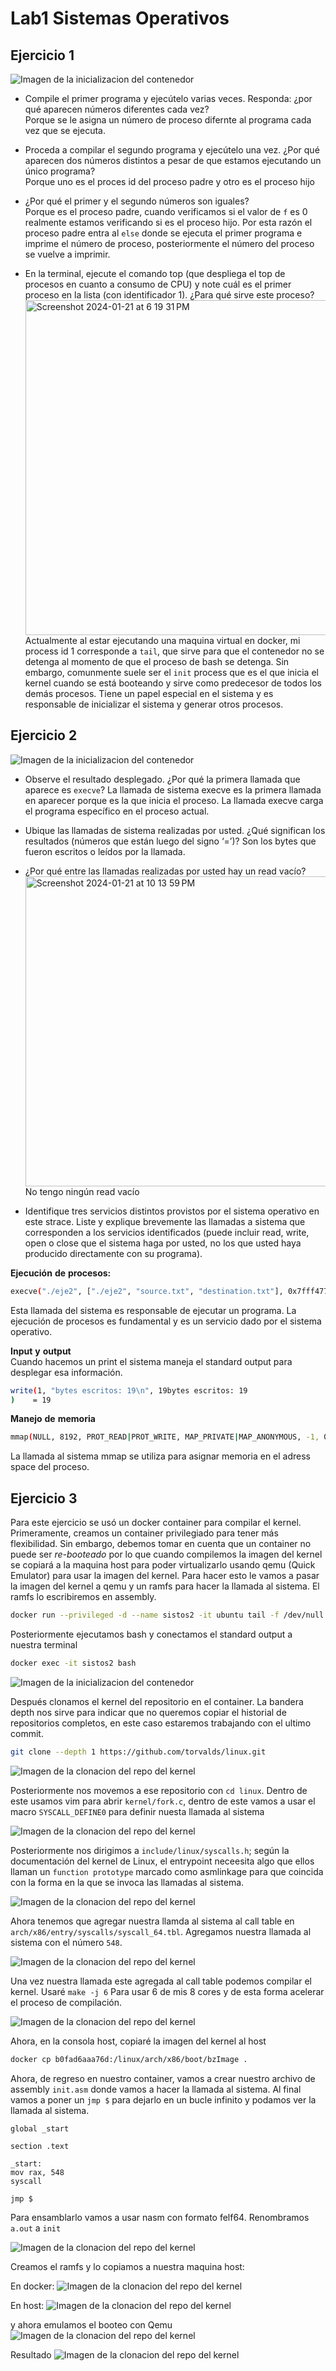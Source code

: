 # Lab1 Sistemas Operativos
## Ejercicio 1

![Imagen de la inicializacion del contenedor](ejercicio3_screenshots/eje1.png)

* Compile el primer programa y ejecútelo varias veces. Responda: ¿por qué aparecen números diferentes cada vez?  
  Porque se le asigna un número de proceso difernte al programa cada vez que se ejecuta.
  
* Proceda a compilar el segundo programa y ejecútelo una vez. ¿Por qué aparecen dos números distintos a pesar de que estamos ejecutando un único programa?  
  Porque uno es el proces id del proceso padre y otro es el proceso hijo
  
* ¿Por qué el primer y el segundo números son iguales?  
  Porque es el proceso padre, cuando verificamos si el valor de `f` es 0 realmente estamos verificando si es el proceso hijo.
  Por esta razón el proceso padre entra al `else` donde se ejecuta el primer programa e imprime el número de proceso,
  posteriormente el número del proceso se vuelve a imprimir.
  
* En la terminal, ejecute el comando top (que despliega el top de procesos en cuanto a consumo de CPU) y note cuál es el primer proceso en la lista (con identificador 1). ¿Para qué sirve este proceso?  
  <img width="536" alt="Screenshot 2024-01-21 at 6 19 31 PM" src="https://github.com/gusanitor8/lab1_sistos/assets/69366895/4af77022-5b35-41a9-a857-0d374858ba13">  
  Actualmente al estar ejecutando una maquina virtual en docker, mi process id 1 corresponde a `tail`, que sirve para que el contenedor no se detenga al momento de que el proceso de bash se detenga.
  Sin embargo, comunmente suele ser el `init` process que es el que inicia el kernel cuando se está booteando y sirve como predecesor de todos los demás procesos.
  Tiene un papel especial en el sistema y es responsable de inicializar el sistema y generar otros procesos.

## Ejercicio 2

![Imagen de la inicializacion del contenedor](ejercicio3_screenshots/eje2.png)

* Observe el resultado desplegado. ¿Por qué la primera llamada que aparece es `execve`?
  La llamada de sistema execve es la primera llamada en aparecer porque es la que inicia el proceso. La llamada execve carga el programa específico en el proceso actual.

* Ubique las llamadas de sistema realizadas por usted. ¿Qué significan los resultados (números que están luego del signo ‘=’)?
  Son los bytes que fueron escritos o leídos por la llamada.

* ¿Por qué entre las llamadas realizadas por usted hay un read vacío?
  <img width="496" alt="Screenshot 2024-01-21 at 10 13 59 PM" src="https://github.com/gusanitor8/lab1_sistos/assets/69366895/3bee8f7a-63b6-4f90-9d47-327168e41ded">
  No tengo ningún read vacío

* Identifique tres servicios distintos provistos por el sistema operativo en este strace. Liste y explique brevemente las llamadas a sistema que corresponden a los servicios identificados (puede incluir read, write, open o close que el sistema haga por usted, no los que usted haya producido directamente con su programa).

 __Ejecución__ __de__ __procesos:__  
``` bash
execve("./eje2", ["./eje2", "source.txt", "destination.txt"], 0x7fff477b2d90 /* 9 vars */) = 0
```
Esta llamada del sistema es responsable de ejecutar un programa. La ejecución de procesos es fundamental y es un servicio dado por el sistema operativo.

__Input__ __y__ __output__  
Cuando hacemos un print el sistema maneja el standard output para desplegar esa información. 
``` bash
write(1, "bytes escritos: 19\n", 19bytes escritos: 19
)    = 19
```

__Manejo__ __de__ __memoria__  
``` bash
mmap(NULL, 8192, PROT_READ|PROT_WRITE, MAP_PRIVATE|MAP_ANONYMOUS, -1, 0) = 0x7f991a8c4000
```
La llamada al sistema mmap se utiliza para asignar memoria en el adress space del proceso.

## Ejercicio 3
Para este ejercicio se usó un docker container para compilar el kernel. Primeramente, creamos un container privilegiado para tener más flexibilidad. Sin embargo, debemos tomar en cuenta que un container no puede ser *re-booteado* por lo que cuando compilemos la imagen del kernel se copiará a la maquina host para poder virtualizarlo usando qemu (Quick Emulator) para usar la imagen del kernel. Para hacer esto le vamos a pasar la imagen del kernel a qemu y un ramfs para hacer la llamada al sistema. El ramfs lo escribiremos en assembly. 


```bash
docker run --privileged -d --name sistos2 -it ubuntu tail -f /dev/null
```

Posteriormente ejecutamos bash y conectamos el standard output a nuestra terminal

```bash
docker exec -it sistos2 bash
```
![Imagen de la inicializacion del contenedor](ejercicio3_screenshots/1.png)

Después clonamos el kernel del repositorio en el container. La bandera depth nos sirve para indicar que no queremos copiar el historial de repositorios completos, en este caso estaremos trabajando con el ultimo commit.

```bash
git clone --depth 1 https://github.com/torvalds/linux.git
```

![Imagen de la clonacion del repo del kernel](ejercicio3_screenshots/2.png)


Posteriormente nos movemos a ese repositorio con `cd linux`. Dentro de este usamos vim para abrir `kernel/fork.c`, dentro de este vamos a usar el macro `SYSCALL_DEFINE0` para definir nuesta llamada al sistema

![Imagen de la clonacion del repo del kernel](ejercicio3_screenshots/3.png)

Posteriormente nos dirigimos a `include/linux/syscalls.h`; según la documentación del kernel de Linux, el entrypoint neceesita algo que ellos llaman un `function prototype` marcado como asmlinkage para que coincida con la forma en la que se invoca las llamadas al sistema.

![Imagen de la clonacion del repo del kernel](ejercicio3_screenshots/4.png)

Ahora tenemos que agregar nuestra llamda al sistema al call table en `arch/x86/entry/syscalls/syscall_64.tbl`. Agregamos nuestra llamada al sistema con el número  `548`. 

![Imagen de la clonacion del repo del kernel](ejercicio3_screenshots/5.png)


Una vez nuestra llamada este agregada al call table podemos compilar el kernel. Usaré `make -j 6` Para usar 6 de mis 8 cores y de esta forma acelerar el proceso de compilación.

![Imagen de la clonacion del repo del kernel](ejercicio3_screenshots/6.png)

Ahora, en la consola host, copiaré la imagen del kernel al host 
```bash
docker cp b0fad6aaa76d:/linux/arch/x86/boot/bzImage .
```

Ahora, de regreso en nuestro container, vamos a crear nuestro archivo de assembly `init.asm` donde vamos a hacer la llamada al sistema. Al final vamos a poner un `jmp $` para dejarlo en un bucle infinito y podamos ver la llamada al sistema. 


```assembly
global _start

section .text

_start:
mov rax, 548
syscall

jmp $              
```

Para ensamblarlo vamos a usar nasm con formato felf64. Renombramos `a.out` a `init`

![Imagen de la clonacion del repo del kernel](ejercicio3_screenshots/7.png)


Creamos el ramfs y lo copiamos a nuestra maquina host:

En docker:
![Imagen de la clonacion del repo del kernel](ejercicio3_screenshots/8.png)

En host:
![Imagen de la clonacion del repo del kernel](ejercicio3_screenshots/9.png)

y ahora emulamos el booteo con Qemu
![Imagen de la clonacion del repo del kernel](ejercicio3_screenshots/10.png)

Resultado
![Imagen de la clonacion del repo del kernel](ejercicio3_screenshots/11.png)

